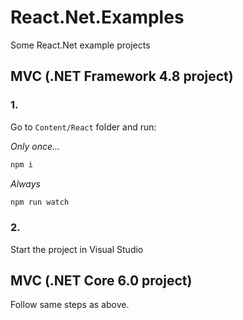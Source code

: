 # React.Net.Examples
Some React.Net example projects

## MVC (.NET Framework 4.8 project)

### 1.
Go to `Content/React` folder and run:

*Only once...*
``` cmd
npm i

```


*Always*
``` cmd
npm run watch

```


### 2.
Start the project in Visual Studio


## MVC (.NET Core 6.0 project)
Follow same steps as above.